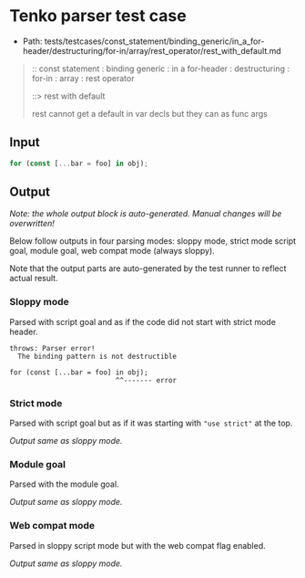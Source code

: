 # Tenko parser test case

- Path: tests/testcases/const_statement/binding_generic/in_a_for-header/destructuring/for-in/array/rest_operator/rest_with_default.md

> :: const statement : binding generic : in a for-header : destructuring : for-in : array : rest operator
>
> ::> rest with default
>
> rest cannot get a default in var decls but they can as func args

## Input

`````js
for (const [...bar = foo] in obj);
`````

## Output

_Note: the whole output block is auto-generated. Manual changes will be overwritten!_

Below follow outputs in four parsing modes: sloppy mode, strict mode script goal, module goal, web compat mode (always sloppy).

Note that the output parts are auto-generated by the test runner to reflect actual result.

### Sloppy mode

Parsed with script goal and as if the code did not start with strict mode header.

`````
throws: Parser error!
  The binding pattern is not destructible

for (const [...bar = foo] in obj);
                          ^^------- error
`````

### Strict mode

Parsed with script goal but as if it was starting with `"use strict"` at the top.

_Output same as sloppy mode._

### Module goal

Parsed with the module goal.

_Output same as sloppy mode._

### Web compat mode

Parsed in sloppy script mode but with the web compat flag enabled.

_Output same as sloppy mode._
